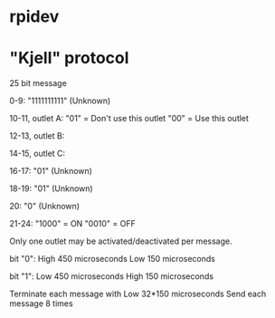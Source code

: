 rpidev
======

"Kjell" protocol
======
25 bit message

0-9:
"1111111111" (Unknown)

10-11, outlet A:
"01" = Don't use this outlet
"00" = Use this outlet

12-13, outlet B:

14-15, outlet C:

16-17:
"01" (Unknown)

18-19:
"01" (Unknown)

20:
"0" (Unknown)

21-24:
"1000" = ON
"0010" = OFF

Only one outlet may be activated/deactivated per message.

bit "0":
High 450 microseconds
Low 150 microseconds

bit "1":
Low 450 microseconds
High 150 microseconds

Terminate each message with Low 32*150 microseconds
Send each message 8 times